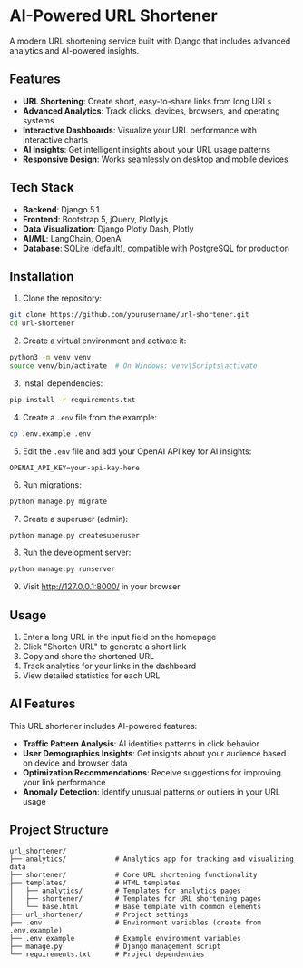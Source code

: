 # AI-Powered URL Shortener

A modern URL shortening service built with Django that includes advanced analytics and AI-powered insights.

## Features

- **URL Shortening**: Create short, easy-to-share links from long URLs
- **Advanced Analytics**: Track clicks, devices, browsers, and operating systems
- **Interactive Dashboards**: Visualize your URL performance with interactive charts
- **AI Insights**: Get intelligent insights about your URL usage patterns
- **Responsive Design**: Works seamlessly on desktop and mobile devices

## Tech Stack

- **Backend**: Django 5.1
- **Frontend**: Bootstrap 5, jQuery, Plotly.js
- **Data Visualization**: Django Plotly Dash, Plotly
- **AI/ML**: LangChain, OpenAI
- **Database**: SQLite (default), compatible with PostgreSQL for production

## Installation

1. Clone the repository:
```bash
git clone https://github.com/yourusername/url-shortener.git
cd url-shortener
```

2. Create a virtual environment and activate it:
```bash
python3 -m venv venv
source venv/bin/activate  # On Windows: venv\Scripts\activate
```

3. Install dependencies:
```bash
pip install -r requirements.txt
```

4. Create a `.env` file from the example:
```bash
cp .env.example .env
```

5. Edit the `.env` file and add your OpenAI API key for AI insights:
```
OPENAI_API_KEY=your-api-key-here
```

6. Run migrations:
```bash
python manage.py migrate
```

7. Create a superuser (admin):
```bash
python manage.py createsuperuser
```

8. Run the development server:
```bash
python manage.py runserver
```

9. Visit http://127.0.0.1:8000/ in your browser

## Usage

1. Enter a long URL in the input field on the homepage
2. Click "Shorten URL" to generate a short link
3. Copy and share the shortened URL
4. Track analytics for your links in the dashboard
5. View detailed statistics for each URL

## AI Features

This URL shortener includes AI-powered features:

- **Traffic Pattern Analysis**: AI identifies patterns in click behavior
- **User Demographics Insights**: Get insights about your audience based on device and browser data
- **Optimization Recommendations**: Receive suggestions for improving your link performance
- **Anomaly Detection**: Identify unusual patterns or outliers in your URL usage

## Project Structure

```
url_shortener/
├── analytics/            # Analytics app for tracking and visualizing data
├── shortener/            # Core URL shortening functionality
├── templates/            # HTML templates
│   ├── analytics/        # Templates for analytics pages
│   ├── shortener/        # Templates for URL shortening pages
│   └── base.html         # Base template with common elements
├── url_shortener/        # Project settings
├── .env                  # Environment variables (create from .env.example)
├── .env.example          # Example environment variables
├── manage.py             # Django management script
└── requirements.txt      # Project dependencies
```


